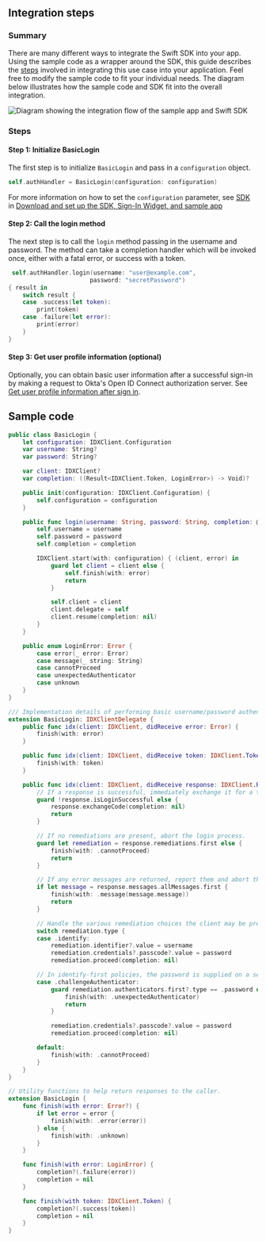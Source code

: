 ## Integration steps

### Summary

There are many different ways to integrate the Swift SDK into your app. Using
the sample code as a wrapper around the SDK, this guide describes the [steps](#steps)
involved in integrating this use case into your application. Feel free to modify
the sample code to fit your individual needs. The diagram below illustrates
how the sample code and SDK fit into the overall integration.

<div class="common-image-format">

 ![Diagram showing the integration flow of the sample app and Swift SDK](/img/oie-embedded-sdk/oie-embedded-sdk-swift-sample-code-overview.png
 "Swift sample and sdk diagram")

</div>

### Steps

#### Step 1: Initialize BasicLogin

The first step is to initialize `BasicLogin` and pass in a
`configuration` object.

 ```swift
self.authHandler = BasicLogin(configuration: configuration)
```

For more information on how to set the `configuration` parameter, see
[SDK](/docs/guides/oie-embedded-common-download-setup-app/ios/main/#sdk)
in
[Download and set up the SDK, Sign-In Widget, and sample app](/docs/guides/oie-embedded-common-download-setup-app/ios/main)


#### Step 2: Call the login method

The next step is to call the `login` method passing in the username
and password. The method can take a completion handler which
will be invoked once, either with a fatal error, or success
with a token.

```swift
 self.authHandler.login(username: "user@example.com",
                       password: "secretPassword")
{ result in
    switch result {
    case .success(let token):
        print(token)
    case .failure(let error):
        print(error)
    }
}
```

#### Step 3: Get user profile information (optional)

Optionally, you can obtain basic user information after a successful sign-in by
making a request to Okta's Open ID Connect authorization server. See
[Get user profile information after sign in](/docs/guides/oie-embedded-sdk-alternate-flows/ios/main/#get-user-profile-information-after-sign-in).

## Sample code

```swift
public class BasicLogin {
    let configuration: IDXClient.Configuration
    var username: String?
    var password: String?

    var client: IDXClient?
    var completion: ((Result<IDXClient.Token, LoginError>) -> Void)?

    public init(configuration: IDXClient.Configuration) {
        self.configuration = configuration
    }

    public func login(username: String, password: String, completion: @escaping (Result<IDXClient.Token, LoginError>) -> Void) {
        self.username = username
        self.password = password
        self.completion = completion

        IDXClient.start(with: configuration) { (client, error) in
            guard let client = client else {
                self.finish(with: error)
                return
            }

            self.client = client
            client.delegate = self
            client.resume(completion: nil)
        }
    }

    public enum LoginError: Error {
        case error(_ error: Error)
        case message(_ string: String)
        case cannotProceed
        case unexpectedAuthenticator
        case unknown
    }
}

/// Implementation details of performing basic username/password authentication.
extension BasicLogin: IDXClientDelegate {
    public func idx(client: IDXClient, didReceive error: Error) {
        finish(with: error)
    }

    public func idx(client: IDXClient, didReceive token: IDXClient.Token) {
        finish(with: token)
    }

    public func idx(client: IDXClient, didReceive response: IDXClient.Response) {
        // If a response is successful, immediately exchange it for a token.
        guard !response.isLoginSuccessful else {
            response.exchangeCode(completion: nil)
            return
        }

        // If no remediations are present, abort the login process.
        guard let remediation = response.remediations.first else {
            finish(with: .cannotProceed)
            return
        }

        // If any error messages are returned, report them and abort the process.
        if let message = response.messages.allMessages.first {
            finish(with: .message(message.message))
            return
        }

        // Handle the various remediation choices the client may be presented with within this policy.
        switch remediation.type {
        case .identify:
            remediation.identifier?.value = username
            remediation.credentials?.passcode?.value = password
            remediation.proceed(completion: nil)

        // In identify-first policies, the password is supplied on a separate response.
        case .challengeAuthenticator:
            guard remediation.authenticators.first?.type == .password else {
                finish(with: .unexpectedAuthenticator)
                return
            }

            remediation.credentials?.passcode?.value = password
            remediation.proceed(completion: nil)

        default:
            finish(with: .cannotProceed)
        }
    }
}

// Utility functions to help return responses to the caller.
extension BasicLogin {
    func finish(with error: Error?) {
        if let error = error {
            finish(with: .error(error))
        } else {
            finish(with: .unknown)
        }
    }

    func finish(with error: LoginError) {
        completion?(.failure(error))
        completion = nil
    }

    func finish(with token: IDXClient.Token) {
        completion?(.success(token))
        completion = nil
    }
}
```
